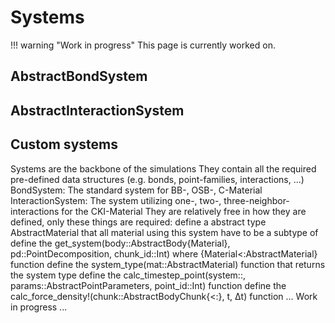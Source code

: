 # Systems

!!! warning "Work in progress"
    This page is currently worked on.

## AbstractBondSystem

## AbstractInteractionSystem

## Custom systems

Systems are the backbone of the simulations
They contain all the required pre-defined data structures (e.g. bonds, point-families, interactions, ...)
BondSystem: The standard system for BB-, OSB-, C-Material
InteractionSystem: The system utilizing one-, two-, three-neighbor-interactions for the CKI-Material
They are relatively free in how they are defined, only these things are required:
define a abstract type Abstract<SystemName>Material that all material using this system have to be a subtype of
define the get_system(body::AbstractBody{Material}, pd::PointDecomposition, chunk_id::Int) where {Material<:Abstract<SystemName>Material} function
define the system_type(mat::Abstract<SystemName>Material) function that returns the system type
define the calc_timestep_point(system::<SystemType>, params::AbstractPointParameters, point_id::Int) function
define the calc_force_density!(chunk::AbstractBodyChunk{<:<SystemType>}, t, Δt) function
... Work in progress ...